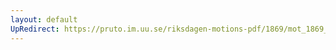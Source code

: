 ```yaml
---
layout: default
UpRedirect: https://pruto.im.uu.se/riksdagen-motions-pdf/1869/mot_1869__ak__10/mot_1869__ak__10-003.pdf
---
```

